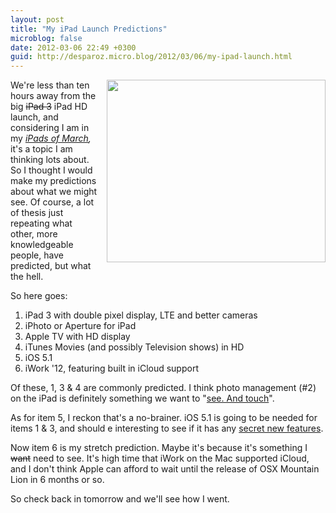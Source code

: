 ```yaml
---
layout: post
title: "My iPad Launch Predictions"
microblog: false
date: 2012-03-06 22:49 +0300
guid: http://desparoz.micro.blog/2012/03/06/my-ipad-launch.html
---
```

<div class="separator" style="clear: both; text-align: right;"><a style="clear: right; float: right; margin-bottom: 1em; margin-left: 1em;" target="_blank" href="http://www.desparoz.me/wp-content/uploads/2012/03/wpid-Photo-07032012-540-PM.jpg"><img id="blogsy-1331102710239.175" height="292" alt="" width="350" class="alignright" src="http://www.desparoz.me/wp-content/uploads/2012/03/wpid-Photo-07032012-540-PM.jpg"></a></div>
<p> We're less than ten hours away from the big <strike>iPad 3</strike> iPad HD launch, and considering I am in my <em><a title="" target="_self" href="/blog/2012/03/04/the-ipads-of-march">iPads of March</a>,</em> it's a topic I am thinking lots about. So I thought I would make my predictions about what we might see. Of course, a lot of thesis just repeating what other, more knowledgeable people, have predicted, but what the hell.</p>
<p>So here goes:</p>
<ol>
<li>iPad 3 with double pixel display, LTE and better cameras</li>
<li>iPhoto or Aperture for iPad </li>
<li>Apple TV with HD display</li>
<li>iTunes Movies  (and possibly Television shows) in HD</li>
<li>iOS 5.1</li>
<li>iWork '12, featuring built in iCloud support</li>
</ol>
<p>Of these, 1, 3 & 4 are commonly predicted. I think photo management (#2) on the iPad is definitely something we want to "<a href="http://www.iphonehacks.com/2012/02/decoding-ipad-3-event-invitation.html" target="_self" title="">see. And touch</a>".</p>
<p>As for item 5, I reckon that's a no-brainer. iOS 5.1 is going to be needed for items 1 & 3, and should e interesting to see if it has any <a href="http://www.appleinsider.com/articles/12/03/06/ios_51_gm_with_two_secret_features_passes_apples_testing___report.html" target="_self" title="">secret new features</a>.</p>
<p>Now item 6 is my stretch prediction. Maybe it's because it's something I <strike>want</strike> need to see. It's high time that iWork on the Mac supported iCloud, and I don't think Apple can afford to wait until the release of OSX Mountain Lion in 6 months or so.</p>
<p>So check back in tomorrow and we'll see how I went. </p>
